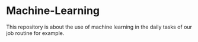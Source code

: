 # Machine-Learning
This repository is about the use of machine learning in the daily tasks of our job routine for example.
